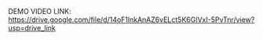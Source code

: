 DEMO VIDEO LINK:  https://drive.google.com/file/d/14oF1lnkAnAZ6vELct5K6GIVxI-5PvTnr/view?usp=drive_link
